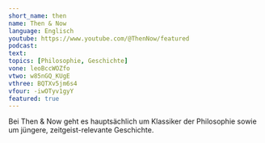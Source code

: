 ```yaml
---
short_name: then
name: Then & Now
language: Englisch
youtube: https://www.youtube.com/@ThenNow/featured 
podcast:
text:
topics: [Philosophie, Geschichte]
vone: leoBccWOZfo
vtwo: w85nGQ_KUgE
vthree: BQTXv5jm6s4
vfour: -iwOTyv1gyY
featured: true
---
```

Bei Then & Now geht es hauptsächlich um Klassiker der Philosophie sowie um jüngere, zeitgeist-relevante Geschichte.
